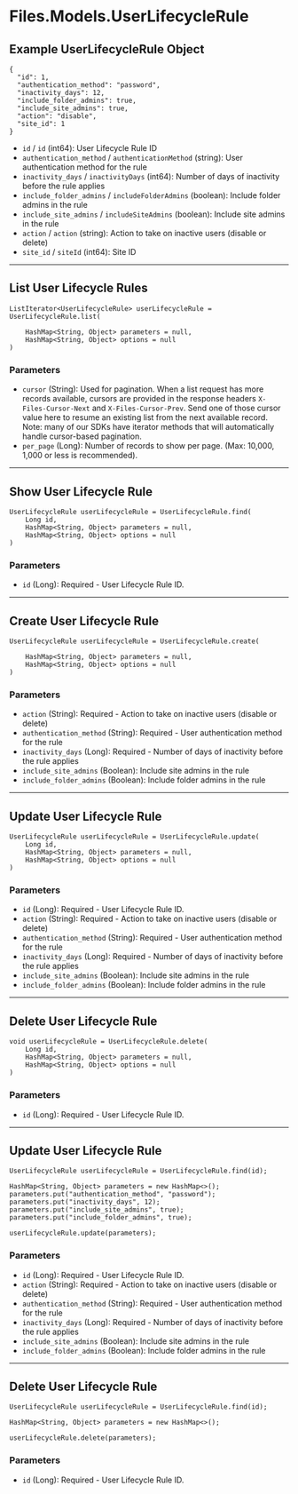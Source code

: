 # Files.Models.UserLifecycleRule

## Example UserLifecycleRule Object

```
{
  "id": 1,
  "authentication_method": "password",
  "inactivity_days": 12,
  "include_folder_admins": true,
  "include_site_admins": true,
  "action": "disable",
  "site_id": 1
}
```

* `id` / `id`  (int64): User Lifecycle Rule ID
* `authentication_method` / `authenticationMethod`  (string): User authentication method for the rule
* `inactivity_days` / `inactivityDays`  (int64): Number of days of inactivity before the rule applies
* `include_folder_admins` / `includeFolderAdmins`  (boolean): Include folder admins in the rule
* `include_site_admins` / `includeSiteAdmins`  (boolean): Include site admins in the rule
* `action` / `action`  (string): Action to take on inactive users (disable or delete)
* `site_id` / `siteId`  (int64): Site ID


---

## List User Lifecycle Rules

```
ListIterator<UserLifecycleRule> userLifecycleRule = UserLifecycleRule.list(
    
    HashMap<String, Object> parameters = null,
    HashMap<String, Object> options = null
)
```

### Parameters

* `cursor` (String): Used for pagination.  When a list request has more records available, cursors are provided in the response headers `X-Files-Cursor-Next` and `X-Files-Cursor-Prev`.  Send one of those cursor value here to resume an existing list from the next available record.  Note: many of our SDKs have iterator methods that will automatically handle cursor-based pagination.
* `per_page` (Long): Number of records to show per page.  (Max: 10,000, 1,000 or less is recommended).


---

## Show User Lifecycle Rule

```
UserLifecycleRule userLifecycleRule = UserLifecycleRule.find(
    Long id, 
    HashMap<String, Object> parameters = null,
    HashMap<String, Object> options = null
)
```

### Parameters

* `id` (Long): Required - User Lifecycle Rule ID.


---

## Create User Lifecycle Rule

```
UserLifecycleRule userLifecycleRule = UserLifecycleRule.create(
    
    HashMap<String, Object> parameters = null,
    HashMap<String, Object> options = null
)
```

### Parameters

* `action` (String): Required - Action to take on inactive users (disable or delete)
* `authentication_method` (String): Required - User authentication method for the rule
* `inactivity_days` (Long): Required - Number of days of inactivity before the rule applies
* `include_site_admins` (Boolean): Include site admins in the rule
* `include_folder_admins` (Boolean): Include folder admins in the rule


---

## Update User Lifecycle Rule

```
UserLifecycleRule userLifecycleRule = UserLifecycleRule.update(
    Long id, 
    HashMap<String, Object> parameters = null,
    HashMap<String, Object> options = null
)
```

### Parameters

* `id` (Long): Required - User Lifecycle Rule ID.
* `action` (String): Required - Action to take on inactive users (disable or delete)
* `authentication_method` (String): Required - User authentication method for the rule
* `inactivity_days` (Long): Required - Number of days of inactivity before the rule applies
* `include_site_admins` (Boolean): Include site admins in the rule
* `include_folder_admins` (Boolean): Include folder admins in the rule


---

## Delete User Lifecycle Rule

```
void userLifecycleRule = UserLifecycleRule.delete(
    Long id, 
    HashMap<String, Object> parameters = null,
    HashMap<String, Object> options = null
)
```

### Parameters

* `id` (Long): Required - User Lifecycle Rule ID.


---

## Update User Lifecycle Rule

```
UserLifecycleRule userLifecycleRule = UserLifecycleRule.find(id);

HashMap<String, Object> parameters = new HashMap<>();
parameters.put("authentication_method", "password");
parameters.put("inactivity_days", 12);
parameters.put("include_site_admins", true);
parameters.put("include_folder_admins", true);

userLifecycleRule.update(parameters);
```

### Parameters

* `id` (Long): Required - User Lifecycle Rule ID.
* `action` (String): Required - Action to take on inactive users (disable or delete)
* `authentication_method` (String): Required - User authentication method for the rule
* `inactivity_days` (Long): Required - Number of days of inactivity before the rule applies
* `include_site_admins` (Boolean): Include site admins in the rule
* `include_folder_admins` (Boolean): Include folder admins in the rule


---

## Delete User Lifecycle Rule

```
UserLifecycleRule userLifecycleRule = UserLifecycleRule.find(id);

HashMap<String, Object> parameters = new HashMap<>();

userLifecycleRule.delete(parameters);
```

### Parameters

* `id` (Long): Required - User Lifecycle Rule ID.
